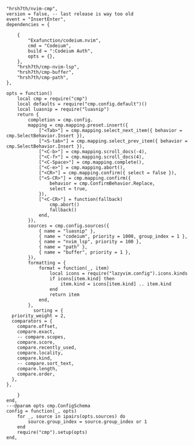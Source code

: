     "hrsh7th/nvim-cmp",
    version = false, -- last release is way too old
    event = "InsertEnter",
    dependencies = {

        {
            "Exafunction/codeium.nvim",
            cmd = "Codeium",
            build = ":Codeium Auth",
            opts = {},
        },
        "hrsh7th/cmp-nvim-lsp",
        "hrsh7th/cmp-buffer",
        "hrsh7th/cmp-path",
    },

    opts = function()
        local cmp = require("cmp")
        local defaults = require("cmp.config.default")()
        local luasnip = require("luasnip")
        return {
            completion = cmp.config.
            mapping = cmp.mapping.preset.insert({
                ["<Tab>"] = cmp.mapping.select_next_item({ behavior = cmp.SelectBehavior.Insert }),
                ["<S-tab>"] = cmp.mapping.select_prev_item({ behavior = cmp.SelectBehavior.Insert }),
                ["<C-b>"] = cmp.mapping.scroll_docs(-4),
                ["<C-f>"] = cmp.mapping.scroll_docs(4),
                ["<C-Space>"] = cmp.mapping.complete(),
                ["<C-e>"] = cmp.mapping.abort(),
                ["<CR>"] = cmp.mapping.confirm({ select = false }),
                ["<S-CR>"] = cmp.mapping.confirm({
                    behavior = cmp.ConfirmBehavior.Replace,
                    select = true,
                }),
                ["<C-CR>"] = function(fallback)
                    cmp.abort()
                    fallback()
                end,
            }),
            sources = cmp.config.sources({
                { name = "luasnip" },
                { name = "codeium", priority = 1000, group_index = 1 },
                { name = "nvim_lsp", priority = 100 },
                { name = "path" },
                { name = "buffer", priority = 1 },
            }),
            formatting = {
                format = function(_, item)
                    local icons = require("lazyvim.config").icons.kinds
                    if icons[item.kind] then
                        item.kind = icons[item.kind] .. item.kind
                    end
                    return item
                end,
            },
              sorting = {
      priority_weight = 2,
      comparators = {
        compare.offset,
        compare.exact,
        -- compare.scopes,
        compare.score,
        compare.recently_used,
        compare.locality,
        compare.kind,
        -- compare.sort_text,
        compare.length,
        compare.order,
      },
    },
    
        }
    end,
    ---@param opts cmp.ConfigSchema
    config = function(_, opts)
        for _, source in ipairs(opts.sources) do
            source.group_index = source.group_index or 1
        end
        require("cmp").setup(opts)
    end,
